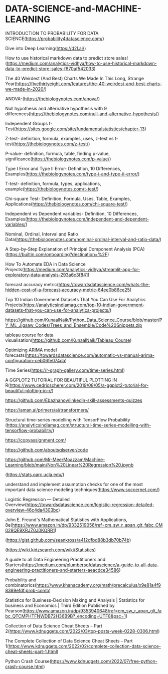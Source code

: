 # DATA-SCIENCE-and-MACHINE-LEARNING

INTRODUCTION TO PROBABILITY FOR DATA SCIENCE(https://probability4datascience.com/)

Dive into Deep Learning(https://d2l.ai/)

How to use historical markdown data to predict store sales!(https://medium.com/analytics-vidhya/how-to-use-historical-markdown-data-to-predict-store-sales-f670af542033)

The 40 Weirdest (And Best) Charts We Made In This Long, Strange Year(https://fivethirtyeight.com/features/the-40-weirdest-and-best-charts-we-made-in-2020/)

ANOVA-(https://thebiologynotes.com/anova/)

Null hypothesis and alternative hypothesis with 9 differences(https://thebiologynotes.com/null-and-alternative-hypothesis/)

Independent Groups t-Test(https://sites.google.com/site/fundamentalstatistics/chapter-13)

Z-test- definition, formula, examples, uses, z-test vs t-test(https://thebiologynotes.com/z-test/)

P-value- definition, formula, table, finding p-value, significance(https://thebiologynotes.com/p-value/)

Type I Error and Type II Error- Definition, 10 Differences, Examples(https://thebiologynotes.com/type-i-and-type-ii-error/)

T-test- definition, formula, types, applications, example(https://thebiologynotes.com/t-test/)

Chi-square Test- Definition, Formula, Uses, Table, Examples, Applications(https://thebiologynotes.com/chi-square-test/)

Independent vs Dependent variables- Definition, 10 Differences, Examples(https://thebiologynotes.com/independent-and-dependent-variables/)

Nominal, Ordinal, Interval and Ratio Data(https://thebiologynotes.com/nominal-ordinal-interval-and-ratio-data/)

A Step-by-Step Explanation of Principal Component Analysis (PCA)(https://builtin.com/onboarding?destination=%2F)

How To Automate EDA in Data Science Projects(https://medium.com/analytics-vidhya/streamlit-app-for-exploratory-data-analysis-293a6c3f841)

forecast accuracy metric(https://towardsdatascience.com/whats-the-hidden-cost-of-a-forecast-accuracy-metric-64ee0b86ce25)

Top 10 Indian Government Datasets That You Can Use For Analytics Projects(https://analyticsindiamag.com/top-10-indian-government-datasets-that-you-can-use-for-analytics-projects/)

https://github.com/KunaalNaik/Python_Data_Science_Course/blob/master/PY_ML_Jigsaw_Codes/Trees_and_Ensemble/Code%20Snippets.zip

tableau course for data visualisation(https://github.com/KunaalNaik/Tableau_Course)

Optimizing ARIMA model forecasts(https://towardsdatascience.com/automatic-vs-manual-arima-configuration-ceb06fe074da)

Time Series(https://r-graph-gallery.com/time-series.html)

A GGPLOT2 TUTORIAL FOR BEAUTIFUL PLOTTING IN R(https://www.cedricscherer.com/2019/08/05/a-ggplot2-tutorial-for-beautiful-plotting-in-r/)

https://github.com/Ebazhanov/linkedin-skill-assessments-quizzes

https://aman.ai/primers/ai/transformers/

Structural time-series modelling with TensorFlow Probability (https://analyticsindiamag.com/structural-time-series-modelling-with-tensorflow-probability/)

https://copyassignment.com/

https://github.com/aboutsqlserver/code

https://github.com/Mr-MeerMoazzam/Machine-Learning/blob/main/Non%20Linear%20Regression%20.ipynb

(https://stats.oarc.ucla.edu/)

understand and implement assumption checks for one of the most important data science modeling techniques(https://www.soccernet.com/)

Logistic Regression — Detailed Overview(https://towardsdatascience.com/logistic-regression-detailed-overview-46c4da4303bc)

John E. Freund's Mathematical Statistics with Applications, 8e(https://www.amazon.in/dp/9332519056/ref=cm_sw_r_apan_glt_fabc_CM028QE9XRJZ0J0KQRR1)

(https://gist.github.com/seankross/a412dfbd88b3db70b74b)

(https://wiki.kidzsearch.com/wiki/Statistics)

A guide to all Data Engineering Practitioners and Starters(https://medium.com/plumbersofdatascience/a-guide-to-all-data-engineering-practitioners-and-starters-aeacdce34586)

Probability and combinatorics(https://www.khanacademy.org/math/precalculus/x9e81a4f98389efdf:prob-comb)

Statistics for Business-Decision Making and Analysis | Statistics for business and Economics | Third Edition Published by Pearson(https://www.amazon.in/dp/9353940648/ref=cm_sw_r_apan_glt_fabc_QTCMPHTFNWDB72H36B9B?_encoding=UTF8&psc=1)

Collection of Data Science Cheat Sheets – Part 2(https://www.kdnuggets.com/2022/03/top-posts-week-0228-0306.html)

The Complete Collection of Data Science Cheat Sheets – Part 1(https://www.kdnuggets.com/2022/02/complete-collection-data-science-cheat-sheets-part-1.html)

Python Crash Course(https://www.kdnuggets.com/2022/07/free-python-crash-course.html)




